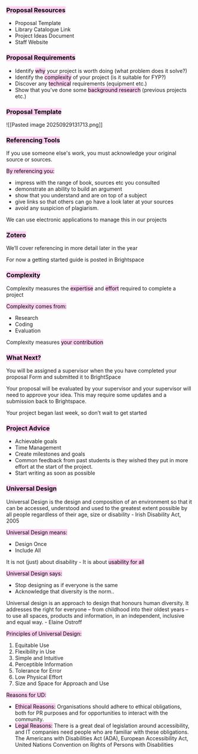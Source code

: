### <mark style="background: #FFB8EBA6;">Proposal Resources</mark>
- Proposal Template  
- Library Catalogue Link  
- Project Ideas Document  
- Staff Website

### <mark style="background: #FFB8EBA6;">Proposal Requirements</mark>
- Identify <mark style="background: #FFB8EBA6;">why</mark> your project is worth doing (what problem does it solve?)  
- Identify the <mark style="background: #FFB8EBA6;">complexity</mark> of your project (is it suitable for FYP?)  
- Discover any <mark style="background: #FFB8EBA6;">technical</mark> requirements (equipment etc.)  
- Show that you’ve done some <mark style="background: #FFB8EBA6;">background research</mark> (previous projects etc.)

### <mark style="background: #FFB8EBA6;">Proposal Template</mark>

![[Pasted image 20250929131713.png]]

### <mark style="background: #FFB8EBA6;">Referencing Tools</mark>

If you use someone else's work, you must acknowledge your original source or sources.  

<mark style="background: #FFB8EBA6;">By referencing you:</mark>
- impress with the range of book, sources etc you consulted  
- demonstrate an ability to build an argument  
- show that you understand and are on top of a subject  
- give links so that others can go have a look later at your sources  
- avoid any suspicion of plagiarism.  

We can use electronic applications to manage this in our projects

### <mark style="background: #FFB8EBA6;">Zotero</mark>

We’ll cover referencing in more detail later in the year  

For now a getting started guide is posted in Brightspace

### <mark style="background: #FFB8EBA6;">Complexity</mark>

Complexity measures the <mark style="background: #FFB8EBA6;">expertise</mark> and <mark style="background: #FFB8EBA6;">effort</mark> required to complete a project  

<mark style="background: #FFB8EBA6;">Complexity comes from:</mark>
- Research  
- Coding  
- Evaluation  

Complexity measures <mark style="background: #FFB8EBA6;">your contribution</mark>

### <mark style="background: #FFB8EBA6;">What Next?</mark>

You will be assigned a supervisor when the you have completed your proposal Form and submitted it to BrightSpace  

Your proposal will be evaluated by your supervisor and your supervisor will need to approve your idea. This may require some updates and a submission back to Brightspace.  

Your project began last week, so don’t wait to get started

### <mark style="background: #FFB8EBA6;">Project Advice</mark>
- Achievable goals  
- Time Management  
- Create milestones and goals  
- Common feedback from past students is they wished they put in more effort at the start of the project.  
- Start writing as soon as possible

### <mark style="background: #FFB8EBA6;">Universal Design</mark>

Universal Design is the design and composition of an environment so that it can be accessed, understood and used to the greatest extent possible by all people regardless of their age, size or disability - Irish Disability Act, 2005

<mark style="background: #FFB8EBA6;">Universal Design means:</mark>
- Design Once 
- Include All  

It is not (just) about disability - It is about <mark style="background: #FFB8EBA6;">usability for all</mark>

<mark style="background: #FFB8EBA6;">Universal Design says:</mark>
- Stop designing as if everyone is the same
- Acknowledge that diversity is the norm..

Universal design is an approach to design that honours human diversity. It addresses the right for everyone – from childhood into their oldest years – to use all spaces, products and information, in an independent, inclusive and equal way.  - Elaine Ostroff

<mark style="background: #FFB8EBA6;">Principles of Universal Design:</mark>
1. Equitable Use  
2. Flexibility in Use  
3. Simple and Intuitive  
4. Perceptible Information  
5. Tolerance for Error  
6. Low Physical Effort  
7. Size and Space for Approach and Use

<mark style="background: #FFB8EBA6;">Reasons for UD:</mark>
- <mark style="background: #FFB8EBA6;">Ethical Reasons:</mark> Organisations should adhere to ethical obligations, both for PR purposes and for opportunities to interact with the community.
- <mark style="background: #FFB8EBA6;">Legal Reasons:</mark> There is a great deal of legislation around accessibility, and IT companies need people who are familiar with these obligations. The Americans with Disabilities Act (ADA), European Accessibility Act, United Nations Convention on Rights of Persons with Disabilities

